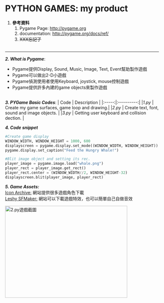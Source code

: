 # PYTHON GAMES: my product

1. **參考資料**
    1. Pygame Page: http://pygame.org
    2. documentation: http://pygame.org/docs/ref/
    3. ~~XXX忘記了~~<br><br>
------

**_2. What is Pygame_**:
  * Pygame提供Display, Sound, Music, Image, Text, Event幫助製作遊戲
  * Pygame可以做出2-D小遊戲
  * Pygame偵測使用者使用Keyboard, joystick, mouse控制遊戲
  * Pygame提供許多內建的game objects來製作遊戲<br><br>

**_3. PYGame Basic Codes_**:
| Code | Description |
|:-----:|:----------:|
|_1.py_ | Create my game surfaces, game loop and drawing.|
|_2.py_ | Create text, font, sound and image objects.    |
|_3.py_ | Getting user keyboard and collision dection.   |

**_4. Code snippet_**
```python
#Create game display
WINDOW_WIDTH, WINDOW_HEIGHT = 1000, 600
displayscreen = pygame.display.set_mode((WINDOW_WIDTH, WINDOW_HEIGHT))
pygame.display.set_caption("Feed the Hungry Whale!")

```
```python
#Blit image object and setting its rec.
player_image = pygame.image.load("whale.png")
player_rect = player_image.get_rect()
player_rect.center = (WINDOW_WIDTH//2, WINDOW_HEIGHT-32)
displayscreen.blit(player_image, player_rect)
```
**_5. Game Assets:_** <br>
[Icon Archive:](https://iconarchive.com/) 網站提供很多遊戲角色下載 <br>
[Leshy SFMaker:](https://www.leshylabs.com/apps/sfMaker/) 網站可以下載遊戲特效，也可以簡單自己自做音效

<img src="https://github.com/proudpotato/Python-basics/blob/main/1.png" width = "400" height = "300" alt = "2.py遊戲截圖"><br>
